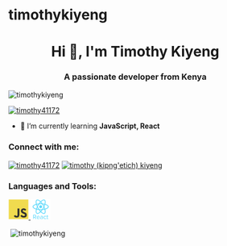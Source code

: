 # timothykiyeng
<h1 align="center">Hi 👋, I'm Timothy Kiyeng</h1>
<h3 align="center">A passionate developer from Kenya</h3>

<p align="left"> <img src="https://komarev.com/ghpvc/?username=timothykiyeng&label=Profile%20views&color=0e75b6&style=flat" alt="timothykiyeng" /> </p>

<p align="left"> <a href="https://twitter.com/timothy41172" target="blank"><img src="https://img.shields.io/twitter/follow/timothy41172?logo=twitter&style=for-the-badge" alt="timothy41172" /></a> </p>

- 🌱 I’m currently learning **JavaScript, React**

<h3 align="left">Connect with me:</h3>
<p align="left">
<a href="https://twitter.com/timothy41172" target="blank"><img align="center" src="https://raw.githubusercontent.com/rahuldkjain/github-profile-readme-generator/master/src/images/icons/Social/twitter.svg" alt="timothy41172" height="30" width="40" /></a>
<a href="https://linkedin.com/in/timothy (kipng'etich) kiyeng" target="blank"><img align="center" src="https://raw.githubusercontent.com/rahuldkjain/github-profile-readme-generator/master/src/images/icons/Social/linked-in-alt.svg" alt="timothy (kipng'etich) kiyeng" height="30" width="40" /></a>
</p>

<h3 align="left">Languages and Tools:</h3>
<p align="left"> <a href="https://developer.mozilla.org/en-US/docs/Web/JavaScript" target="_blank" rel="noreferrer"> <img src="https://raw.githubusercontent.com/devicons/devicon/master/icons/javascript/javascript-original.svg" alt="javascript" width="40" height="40"/> </a> <a href="https://reactjs.org/" target="_blank" rel="noreferrer"> <img src="https://raw.githubusercontent.com/devicons/devicon/master/icons/react/react-original-wordmark.svg" alt="react" width="40" height="40"/> </a> </p>

<p>&nbsp;<img align="center" src="https://github-readme-stats.vercel.app/api?username=timothykiyeng&show_icons=true&locale=en" alt="timothykiyeng" /></p>
